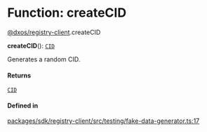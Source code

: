 # Function: createCID

[@dxos/registry-client](../modules/dxos_registry_client.md).createCID

**createCID**(): [`CID`](../classes/dxos_registry_client.CID.md)

Generates a random CID.

#### Returns

[`CID`](../classes/dxos_registry_client.CID.md)

#### Defined in

[packages/sdk/registry-client/src/testing/fake-data-generator.ts:17](https://github.com/dxos/dxos/blob/main/packages/sdk/registry-client/src/testing/fake-data-generator.ts#L17)
